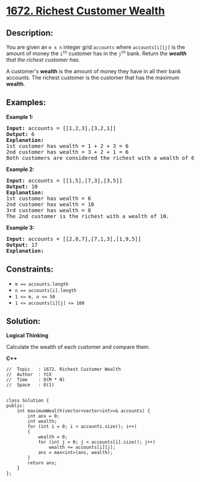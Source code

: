 # [1672. Richest Customer Wealth](https://leetcode.com/problems/richest-customer-wealth/)


## Description:

<p>You are given an <code>m x n</code> integer grid <code>accounts</code> where <code>accounts[i][j]</code> is the amount of money the <code>i<sup>th</sup></code> customer has in the <code>j<sup>th</sup></code> bank. Return <em>the <strong>wealth</strong> that the richest customer has.</em></p>

<p>A customer's <strong>wealth</strong> is the amount of money they have in all their bank accounts. The richest customer is the customer that has the maximum <strong>wealth</strong>.</p>


## Examples:

<strong>Example 1:</strong>
<pre>
<strong>Input:</strong> accounts = [[1,2,3],[3,2,1]]
<strong>Output:</strong> 6
<strong>Explanation:</strong>
1st customer has wealth = 1 + 2 + 3 = 6
2nd customer has wealth = 3 + 2 + 1 = 6
Both customers are considered the richest with a wealth of 6 each, so return 6.
</pre>

<strong>Example 2:</strong>
<pre>
<strong>Input:</strong> accounts = [[1,5],[7,3],[3,5]]
<strong>Output:</strong> 10
<strong>Explanation:</strong> 
1st customer has wealth = 6
2nd customer has wealth = 10 
3rd customer has wealth = 8
The 2nd customer is the richest with a wealth of 10.
</pre>

<strong>Example 3:</strong>
<pre>
<strong>Input:</strong> accounts = [[2,8,7],[7,1,3],[1,9,5]]
<strong>Output:</strong> 17
<strong>Explanation:</strong> 
</pre>


## Constraints:

<ul>
    <li><code>m == accounts.length</code></li>
    <li><code>n == accounts[i].length</code></li>
    <li><code>1 &lt;= m, n &lt;= 50</code></li>
    <li><code>1 &lt;= accounts[i][j] &lt;= 100</code></li>
</ul>


## Solution:

<strong>Logical Thinking</strong>
<p>Calculate the wealth of each customer and compare them.</p>


<strong>C++</strong>

```
//  Topic   : 1672. Richest Customer Wealth
//  Author  : YCX
//  Time    : O(M * N)
//  Space   : O(1)


class Solution {
public:
    int maximumWealth(vector<vector<int>>& accounts) {
        int ans = 0;
        int wealth;
        for (int i = 0; i < accounts.size(); i++)
        {
            wealth = 0;
            for (int j = 0; j < accounts[i].size(); j++)
                wealth += accounts[i][j];
            ans = max<int>(ans, wealth);
        }
        return ans;
    }
};
```
